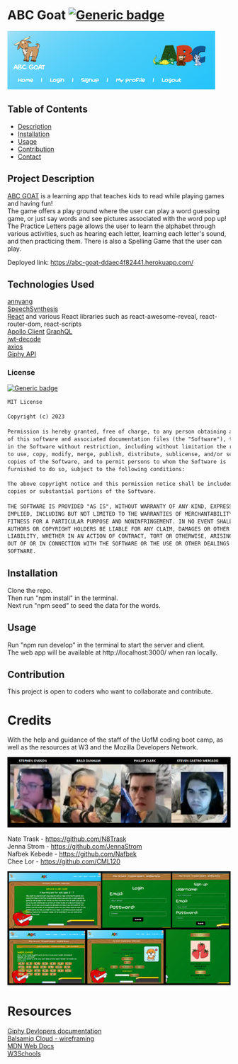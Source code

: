 
  
  # ABC Goat   [![Generic badge](https://img.shields.io/badge/License-MIT-green.svg)](https://choosealicense.com/licenses/mit/.)  
  ![Alt text](image-1.png)
  ## Table of Contents
  - [Description](#project-description)
  - [Installation](#installation)
  - [Usage](#usage)
  - [Contribution](#contribution)
  - [Contact](#contact)


  ## Project Description

[ABC GOAT](https://abc-goat-ddaec4f82441.herokuapp.com/) is a learning app that teaches kids to read while playing games and having fun!   
The game offers a play ground where the user can play a word guessing game, or just say words and see pictures associated with the word pop up!  
The Practice Letters page allows the user to learn the alphabet through various activities, such as hearing each letter, learning each letter's sound, and then practicing them.  There is also a Spelling Game that the user can play.  

Deployed link: https://abc-goat-ddaec4f82441.herokuapp.com/  

  

  ## Technologies Used  
  [annyang](https://www.npmjs.com/package/annyang)  
  [SpeechSynthesis](https://developer.mozilla.org/en-US/docs/Web/API/Web_Speech_API)  
  [React](https://react.dev/learn) and various React libraries such as react-awesome-reveal, react-router-dom, react-scripts  
  [Apollo Client](https://www.npmjs.com/package/@apollo/client)
  [GraphQL](https://graphql.org/)  
  [jwt-decode](https://www.npmjs.com/package/jwt-decode)  
  [axios](https://www.npmjs.com/package/axios)  
  [Giphy API](https://developers.giphy.com/)

   
  ### License 
  
  [![Generic badge](https://img.shields.io/badge/License-MIT-green.svg)](https://choosealicense.com/licenses/mit/.)
  
```md
MIT License

Copyright (c) 2023

Permission is hereby granted, free of charge, to any person obtaining a copy
of this software and associated documentation files (the "Software"), to deal
in the Software without restriction, including without limitation the rights
to use, copy, modify, merge, publish, distribute, sublicense, and/or sell
copies of the Software, and to permit persons to whom the Software is
furnished to do so, subject to the following conditions:

The above copyright notice and this permission notice shall be included in all
copies or substantial portions of the Software.

THE SOFTWARE IS PROVIDED "AS IS", WITHOUT WARRANTY OF ANY KIND, EXPRESS OR
IMPLIED, INCLUDING BUT NOT LIMITED TO THE WARRANTIES OF MERCHANTABILITY,
FITNESS FOR A PARTICULAR PURPOSE AND NONINFRINGEMENT. IN NO EVENT SHALL THE
AUTHORS OR COPYRIGHT HOLDERS BE LIABLE FOR ANY CLAIM, DAMAGES OR OTHER
LIABILITY, WHETHER IN AN ACTION OF CONTRACT, TORT OR OTHERWISE, ARISING FROM,
OUT OF OR IN CONNECTION WITH THE SOFTWARE OR THE USE OR OTHER DEALINGS IN THE
SOFTWARE.
```
  
  ## Installation 
  Clone the repo.   
  Then run "npm install" in the terminal.  
  Next run "npm seed" to seed the data for the words.


  ## Usage 
  Run "npm run develop" in the terminal to start the server and client.  
  The web app will be available at http://localhost:3000/ when ran locally.


  ## Contribution
  This project is open to coders who want to collaborate and contribute.



  
# Credits

With the help and guidance of the staff of the UofM coding boot camp, as well as the resources at W3 and the Mozilla Developers Network.  

![Alt text](image-3.png)  

Nate Trask  - https://github.com/N8Trask  
Jenna Strom - https://github.com/JennaStrom  
Nafbek Kebede -  https://github.com/Nafbek  
Chee Lor - https://github.com/CML120

![Alt text](image.png)  

# Resources  

[Giphy Devlopers documentation](https://developers.giphy.com/docs/sdk/#webhttps://developer.mozilla.org/en-US/docs/Web/API/SpeechRecognition)  
[Balsamiq Cloud - wireframing](https://balsamiq.cloud/)  
[MDN Web Docs](https://developer.mozilla.org/en-US/)  
[W3Schools](https://www.w3schools.com/)  


